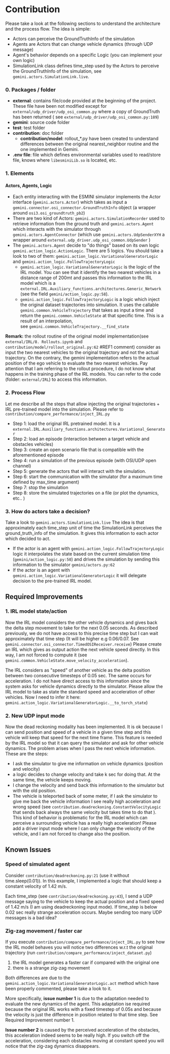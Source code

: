 # Contribution

Please take a look at the following sections to understand the architecture and the process flow.
The idea is simple:

- Actors can perceive the GroundTruthInfo of the simulation
- Agents are Actors that can change vehicle dynamics (through UDP message)
- Agent's behavior depends on a specific Logic (you can implement your own logic)
- SimulationLink class defines time_step used by the Actors to perceive the GroundTruthInfo of the simulation,
  see `gemini.actors.SimulationLink.live`.

### 0. Packages / folder

- **external**: contains file/code provided at the beginning of the project. These file have been not modified except
  for
  `external/udp_driver/udp_osi_common.py` where a copy of GroundTruth has been returned (
  see `external/udp_driver/udp_osi_common.py:189`)
- **gemini**: source code folder
- **test**: test folder
- **contribution**: doc folder
    - **contribution/model**: rollout_*.py have been created to understand differences between the original
      nearest_neighbor routine and the one implemented in Gemini.
- **.env file**: file which defines environmental variables used to read/store file, knows where `libesminiLib.so` is
  located, etc.

### 1. Elements

#### Actors, Agents, Logic

- Each entity interacting with the ESMINI simulator implements the Actor interface (`gemini.actors.Actor`) which takes
  as input a `gemini.connector.osi_connector.GroundTruthInfo` object (a wrapper around `osi3.osi_groundtruth_pb2`)
- There are two kind of Actors:  `gemini.actors.SimulationRecorder` used to retrieve information from the ground truth
  and `gemini.actors.Agent` which interacts with the simulator through `gemini.actors.AgentConnector` (which use
  `gemini.actors.UdpSenderXYH` a wrapper around `external.udp_driver.udp_osi_common.UdpSender` )
- The `gemini.actors.Agent` decide to "do things" based on its own logic `gemini.action_logic.ActionLogic`.
  There are 5 logics. You should take a look to two of them: `gemini.action_logic.VariationalGeneratorLogic` and
  `gemini.action_logic.FollowTrajectoryLogic`
    - `gemini.action_logic.VariationalGeneratorLogic`  is the logic of the IRL model. You can see that it identify the
      two nearest vehicles in a distance range of 200mt and passes this information to the IRL model which is a
      `external.IRL.Auxiliary_functions.architectures.Generic_Network` (see the field `gemini/action_logic.py:58`).
    - `gemini.action_logic.FollowTrajectoryLogic`  is a logic which inject the original dataset trajectories
      into simulation. It uses the callable `gemini.common.VehicleTrajectory` that takes as input a time and return the
      `gemini.common.VehicleState` at that specific time. This is a result of an interpolation,  
      see `gemini.common.VehicleTrajectory.__find_state`

**Remark:** the rollout routine of the original model implementation(see `external/IRL/8. Rollouts.ipynb`
and `contribution/model/rollout_original.py:62` #REF1 comment)
consider as input the two nearest vehicles to the original trajectory and not the actual trajectory. On the contrary,
the gemini implementation refers to the actual position of the
ego vehicle to evaluate the two nearest vehicles. Pay attention that I am referring to the rollout procedure, I do not
know what happens in the training phase of the IRL models.
You can refer to the code (folder: `external/IRL`) to access this information.

### 2. Process Flow

Let me describe all the steps that allow injecting the original trajectories + IRL pre-trained model into the
simulation.
Please refer to `contribution/compare_performance/inject_IRL.py`

- Step 1: load the original IRL pretrained model. It is
  a `external.IRL.Auxiliary_functions.architectures.Variational_Generator`
- Step 2: load an episode (interaction between a target vehicle and obstacles vehicles)
- Step 3: create an open scenario file that is compatible with the aforementioned episode
- Step 4: run a simulation of the previous episode (with OSI/UDP open channel)
- Step 5: generate the actors that will interact with the simulation.
- Step 6: start the communication with the simulator (for a maximum time defined by max_time argument)
- Step 7: stop the simulation
- Step 8: store the simulated trajectories on a file (or plot the dynamics, etc.. )

### 3. How do actors take a decision?

Take a look to `gemini.actors.SimulationLink.live` The idea is that approximately each time_step unit of time the
SimulationLink perceives the ground_truth_info of the simulation. It gives this information to each actor
which decided to act.

- If the actor is an agent with `gemini.action_logic.FollowTrajectoryLogic` logic it interpolates
  the state based on the current simulation time (`gemini/action_logic.py:50`) and drives the simulation by sending this
  information to the simulator `gemini/actors.py:62`
- If the actor is an agent with `gemini.action_logic.VariationalGeneratorLogic` it will delegate decision to
  the pre-trained IRL model.

## Required Improvements

### 1. IRL model state/action

Now the IRL model considers the other vehicle dynamics and gives back the delta step movement to take for the next 0.05
seconds. As described previously, we do not have access to this precise time step but I can wait approximately that time
step
(It will be higher e.g 0.06/0.07. See `gemini.connector.osi_connector.TimedOSIReceiver.receive`)
Please create an IRL which gives as output action the next vehicle speed directly.
In this way, I am not forced to compute it (see `gemini.common.VehicleState.move_velocity_acceleration`).

The IRL considers as "speed" of another vehicle as the delta position between two consecutive timesteps of 0.05 sec.
The same occurs for acceleration. I do not have direct access to this information since the system asks for vehicle
dynamics
directly to the simulator. Please allow the IRL model to take as state the standard speed and acceleration of other
vehicles.
Now I need to infer it here: `gemini.action_logic.VariationalGeneratorLogic.__to_torch_state`)

### 2. New UDP input mode

Now the dead reckoning modality has been implemented. It is ok because I can send position and speed of
a vehicle in a given time step and this vehicle will keep that speed for the next time frame.
This feature is needed by the IRL model so that it can query the simulator and ask for other vehicle dynamics.
The problem arises when I pass the next vehicle information. These are the steps:

- I ask the simulator to give me information on vehicle dynamics (position and velocity)
- a logic decides to change velocity and take k sec for doing that. At the same time, the vehicle keeps moving.
- I change the velocity and send back this information to the simulator but with the old position.
- The vehicle is teleported back of some meter, if I ask the simulator to give me back the vehicle information I see
  really
  high acceleration and wrong speed (see `contribution.deadreckoning.ConstantVelocityLogic` that sends back always the
  same
  velocity but takes time to do that ). This kind of behavior is problematic for the IRL model which can perceive a
  surrounding vehicle has a really high acceleration!
  Please add a driver input mode where I can only change the velocity of the vehicle,
  and I am not forced to change also the position.

## Known Issues

### Speed of simulated agent

Consider `contribution/deadreckoning.py:21` (use it without time.sleep(0.01)).
In this example, I implemented a logic that should keep a constant velocity of 1.42 m/s.

Each time_step (see `contribution/deadreckoning.py:43`), I send a UDP message saying to the vehicle to keep the actual
position and a fixed speed of 1.42 m/s (I am using deadreckoning input mode).
If time_step is below 0.02 sec really strange acceleration occurs. Maybe sending too many UDP messages is a bad idea?

### Zig-zag movement / faster car

If you execute `contribution/compare_performance/inject_IRL.py` to see how the IRL model behaves you will notice two
differences w.r.t the original trajectory (run `contribution/compare_performance/inject_dataset.py`)

1. the IRL model generates a faster car if compared with the original one
2. there is a strange zig-zag movement

Both differences are due to the `gemini.action_logic.VariationalGeneratorLogic.act` method which have been properly
commented, please take a look to it.

More specifically, **issue number 1** is due to the adaptation needed to evaluate the new dynamics of the agent. This
adaptation ise required because the original IRL works with a fixed timestep of 0.05s and
because the velocity is just the difference in position related to that time step. See Required Improvement number 1.

**Issue number 2** is caused by the perceived acceleration of the obstacles, this acceleration indeed seems to be really
high. If you switch off the acceleration, considering each obstacles moving at constant speed you will notice that the
zig-zag dynamics disappears.  
